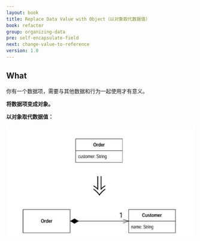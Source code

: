 ```yaml
---
layout: book
title: Replace Data Value with Object（以对象取代数据值）
book: refactor
group: organizing-data
pre: self-encapsulate-field
next: change-value-to-reference
version: 1.0
---
```



## What

你有一个数据项，需要与其他数据和行为一起使用才有意义。

**将数据项变成对象。**


**以对象取代数据值：**

![Replace Data Value with Object](../images/replace-data-value-with-object.png)
